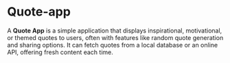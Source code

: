 # Quote-app
A **Quote App** is a simple application that displays inspirational, motivational, or themed quotes to users, often with features like random quote generation and sharing options. It can fetch quotes from a local database or an online API, offering fresh content each time.
